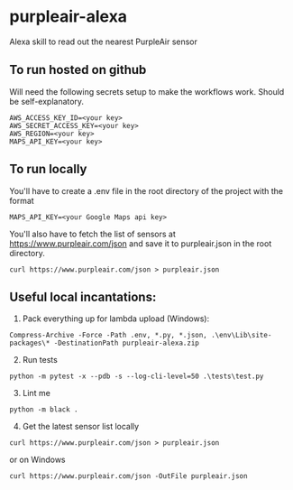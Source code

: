 # purpleair-alexa
Alexa skill to read out the nearest PurpleAir sensor

## To run hosted on github
Will need the following secrets setup to make the workflows work. Should be self-explanatory.
```
AWS_ACCESS_KEY_ID=<your key>
AWS_SECRET_ACCESS_KEY=<your key>
AWS_REGION=<your key>
MAPS_API_KEY=<your key>
```

## To run locally
You'll have to create a .env file in the root directory of the project with the format
```
MAPS_API_KEY=<your Google Maps api key>
```
You'll also have to fetch the list of sensors at https://www.purpleair.com/json and save it to purpleair.json in the root directory.
```
curl https://www.purpleair.com/json > purpleair.json
```

## Useful local incantations:
1. Pack everything up for lambda upload (Windows):
```
Compress-Archive -Force -Path .env, *.py, *.json, .\env\Lib\site-packages\* -DestinationPath purpleair-alexa.zip
```
2. Run tests
```
python -m pytest -x --pdb -s --log-cli-level=50 .\tests\test.py
```
3. Lint me
```
python -m black .
```
4. Get the latest sensor list locally
```
curl https://www.purpleair.com/json > purpleair.json
```
or on Windows
```
curl https://www.purpleair.com/json -OutFile purpleair.json
```